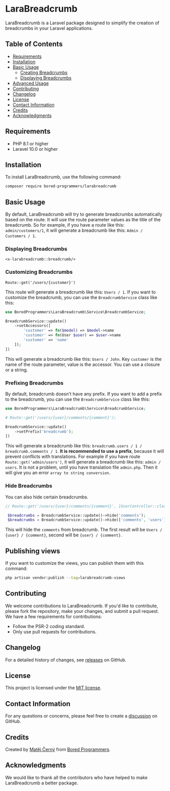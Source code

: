 # LaraBreadcrumb

LaraBreadcrumb is a Laravel package designed to simplify the creation of breadcrumbs in your Laravel applications.

## Table of Contents

- [Requirements](#requirements)
- [Installation](#installation)
- [Basic Usage](#basic-usage)
    - [Creating Breadcrumbs](#creating-breadcrumbs)
    - [Displaying Breadcrumbs](#displaying-breadcrumbs)
- [Advanced Usage](#advanced-usage)
- [Contributing](#contributing)
- [Changelog](#changelog)
- [License](#license)
- [Contact Information](#contact-information)
- [Credits](#credits)
- [Acknowledgments](#acknowledgments)

## Requirements

- PHP 8.1 or higher
- Laravel 10.0 or higher

## Installation

To install LaraBreadcrumb, use the following command:

```bash
composer require bored-programmers/larabreadcrumb
```

## Basic Usage

By default, LaraBreadcrumb will try to generate breadcrumbs automatically based on the route.
It will use the route parameter values as the title of the breadcrumb.
So for example, if you have a route like this: `admin/customers/1`, it will generate a breadcrumb like this:
`Admin / Customers / 1`.

### Displaying Breadcrumbs

```blade
<x-larabreadcrumb::breadcrumb/>
```

### Customizing Breadcrumbs

`Route::get('/users/{customer}')`

This route will generate a breadcrumb like this: `Users / 1`.
If you want to customize the breadcrumb, you can use the `BreadcrumbService` class like this:

```php
use BoredProgrammers\LaraBreadcrumb\Service\BreadcrumbService;

BreadcrumbService::update()
    ->setAccessors([
        'customer' => fn($model) => $model->name
        'customer' => fn(User $user) => $user->name
        'customer' => 'name'
    ]);
])
```

This will generate a breadcrumb like this: `Users / John`. Key `customer` is the name of the route parameter, value is
the accessor. You can use a closure or a string.

### Prefixing Breadcrumbs

By default, breadcrumb doesn't have any prefix. If you want to add a prefix to the breadcrumb, you can use the
`BreadcrumbService` class like this:

```php
use BoredProgrammers\LaraBreadcrumb\Service\BreadcrumbService;

# Route::get('/users/{user}/comments/{comment}');

BreadcrumbService::update()
    ->setPrefix('breadcrumb');
])
```

This will generate a breadcrumb like this: `breadcrumb.users / 1 / breadcrumb.comments / 1`.
**It is recommended to use a prefix**, because it will prevent conflicts with translations.
For example if you have route
`Route::get('admin/users')`, it will generate a breadcrumb like this: `admin / users`. It is not a problem, until you
have translation file `admin.php`. Then it will give you an error `array to string conversion`.

### Hide Breadcrumbs

You can also hide certain breadcrumbs.

```php
// Route::get('/users/{user}/comments/{comment}', [UserController::class, 'show'])->name('users.show');

 $breadcrumbs = BreadcrumbService::update()->hide('comments');
 $breadcrumbs = BreadcrumbService::update()->hide(['comments', 'users']);
```

This will hide the `comments` from breadcrumb.
The first result will be `Users / {user} / {comment}`, second will be `{user} / {comment}`.

## Publishing views

If you want to customize the views, you can publish them with this command:

```bash
php artisan vendor:publish --tag=larabreadcrumb-views
```

## Contributing

We welcome contributions to LaraBreadcrumb. If you'd like to contribute, please fork the repository, make your changes,
and
submit a pull request. We have a few requirements for contributions:

- Follow the PSR-2 coding standard.
- Only use pull requests for contributions.

## Changelog

For a detailed history of changes, see [releases](https://github.com/Bored-Programmers/larabreadcrumb/releases) on
GitHub.

## License

This project is licensed under
the [MIT license](https://github.com/Bored-Programmers/larabreadcrumb/blob/main/LICENSE.md).

## Contact Information

For any questions or concerns, please feel free to create
a [discussion](https://github.com/Bored-Programmers/larabreadcrumb/discussions) on GitHub.

## Credits

Created by [Matěj Černý](https://github.com/LeMatosDeFuk)
from [Bored Programmers](https://github.com/Bored-Programmers).

## Acknowledgments

We would like to thank all the contributors who have helped to make LaraBreadcrumb a better package.
